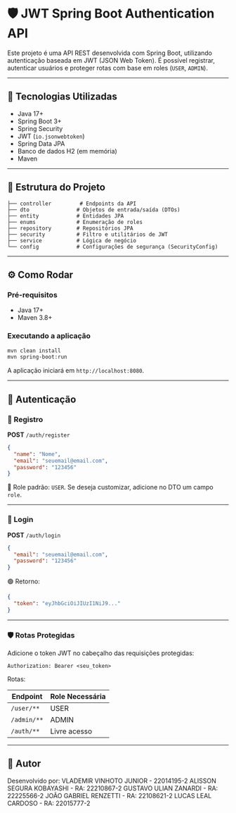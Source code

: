 # 🛡️ JWT Spring Boot Authentication API

Este projeto é uma API REST desenvolvida com Spring Boot, utilizando autenticação baseada em JWT (JSON Web Token). É possível registrar, autenticar usuários e proteger rotas com base em roles (`USER`, `ADMIN`).

---

## 🚀 Tecnologias Utilizadas

- Java 17+
- Spring Boot 3+
- Spring Security
- JWT (`io.jsonwebtoken`)
- Spring Data JPA
- Banco de dados H2 (em memória)
- Maven

---

## 📁 Estrutura do Projeto

```
├── controller         # Endpoints da API
├── dto               # Objetos de entrada/saída (DTOs)
├── entity            # Entidades JPA
├── enums             # Enumeração de roles
├── repository        # Repositórios JPA
├── security          # Filtro e utilitários de JWT
├── service           # Lógica de negócio
└── config            # Configurações de segurança (SecurityConfig)
```

---

## ⚙️ Como Rodar

### Pré-requisitos

- Java 17+
- Maven 3.8+

### Executando a aplicação

```bash
mvn clean install
mvn spring-boot:run
```

A aplicação iniciará em `http://localhost:8080`.

---

## 🔐 Autenticação

### 🔸 Registro

**POST** `/auth/register`

```json
{
  "name": "Nome",
  "email": "seuemail@email.com",
  "password": "123456"
}
```

📌 Role padrão: `USER`. Se deseja customizar, adicione no DTO um campo `role`.

---

### 🔸 Login

**POST** `/auth/login`

```json
{
  "email": "seuemail@email.com",
  "password": "123456"
}
```

🟢 Retorno:

```json
{
  "token": "eyJhbGciOiJIUzI1NiJ9..."
}
```

---

### 🛡️ Rotas Protegidas

Adicione o token JWT no cabeçalho das requisições protegidas:

```http
Authorization: Bearer <seu_token>
```

Rotas:

| Endpoint         | Role Necessária |
|------------------|------------------|
| `/user/**`       | USER             |
| `/admin/**`      | ADMIN            |
| `/auth/**`       | Livre acesso     |

---


## 👤 Autor

Desenvolvido por:
VLADEMIR VINHOTO JUNIOR - 22014195-2
ALISSON SEGURA KOBAYASHI - RA: 22210867-2
GUSTAVO ULIAN ZANARDI - RA: 22225566-2
JOÃO GABRIEL RENZETTI - RA: 22108621-2
LUCAS LEAL CARDOSO - RA: 22015777-2
